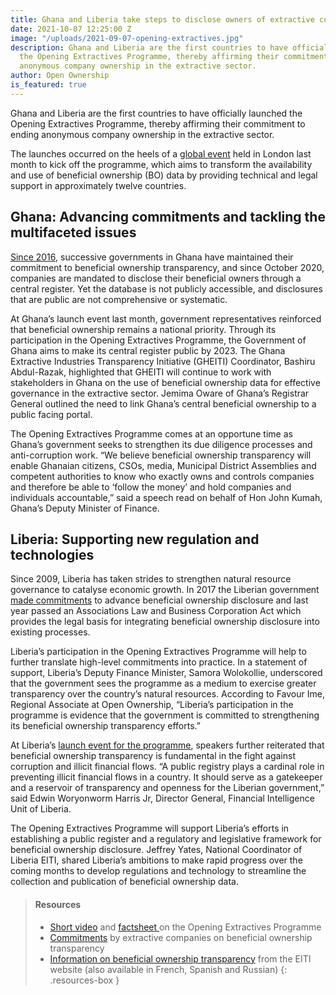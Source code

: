 ```yaml
---
title: Ghana and Liberia take steps to disclose owners of extractive companies
date: 2021-10-07 12:25:00 Z
image: "/uploads/2021-09-07-opening-extractives.jpg"
description: Ghana and Liberia are the first countries to have officially launched
  the Opening Extractives Programme, thereby affirming their commitment to ending
  anonymous company ownership in the extractive sector.
author: Open Ownership
is_featured: true
---
```


Ghana and Liberia are the first countries to have officially launched the Opening Extractives Programme, thereby affirming their commitment to ending anonymous company ownership in the extractive sector.

The launches occurred on the heels of a [global event](https://eiti.org/news/opening-extractives-global-beneficial-ownership-transparency-implementers-forum) held in London last month to kick off the programme, which aims to transform the availability and use of beneficial ownership (BO) data by providing technical and legal support in approximately twelve countries.

## Ghana: Advancing commitments and tackling the multifaceted issues

[Since 2016](https://eiti.org/blog/ghana-takes-giant-stride-towards-beneficial-ownership-disclosure), successive governments in Ghana have maintained their commitment to beneficial ownership transparency, and since October 2020, companies are mandated to disclose their beneficial owners through a central register. Yet the database is not publicly accessible, and disclosures that are public are not comprehensive or systematic.

At Ghana’s launch event last month, government representatives reinforced that beneficial ownership remains a national priority. Through its participation in the Opening Extractives Programme, the Government of Ghana aims to make its central register public by 2023. The Ghana Extractive Industries Transparency Initiative (GHEITI) Coordinator, Bashiru Abdul-Razak, highlighted that GHEITI will continue to work with stakeholders in Ghana on the use of beneficial ownership data for effective governance in the extractive sector. Jemima Oware of Ghana’s Registrar General outlined the need to link Ghana’s central beneficial ownership to a public facing portal.

The Opening Extractives Programme comes at an opportune time as Ghana’s government seeks to strengthen its due diligence processes and anti-corruption work. “We believe beneficial ownership transparency will enable Ghanaian citizens, CSOs, media, Municipal District Assemblies and competent authorities to know who exactly owns and controls companies and therefore be able to ‘follow the money’ and hold companies and individuals accountable,” said a speech read on behalf of Hon John Kumah, Ghana’s Deputy Minister of Finance.

## Liberia: Supporting new regulation and technologies

Since 2009, Liberia has taken strides to strengthen natural resource governance to catalyse economic growth. In 2017 the Liberian government [made commitments](https://eiti.org/document/liberia-eiti-beneficial-ownership-roadmap) to advance beneficial ownership disclosure and last year passed an Associations Law and Business Corporation Act which provides the legal basis for integrating beneficial ownership disclosure into existing processes.

Liberia’s participation in the Opening Extractives Programme will help to further translate high-level commitments into practice. In a statement of support, Liberia’s Deputy Finance Minister, Samora Wolokollie, underscored that the government sees the programme as a medium to exercise greater transparency over the country’s natural resources. According to Favour Ime, Regional Associate at Open Ownership, “Liberia’s participation in the programme is evidence that the government is committed to strengthening its beneficial ownership transparency efforts.”

At Liberia’s [launch event for the programme](https://frontpageafricaonline.com/crime/liberia-enters-global-transparency-program-aimed-at-disclosing-beneficial-owners-of-extractive-companies/), speakers further reiterated that beneficial ownership transparency is fundamental in the fight against corruption and illicit financial flows. “A public registry plays a cardinal role in preventing illicit financial flows in a country. It should serve as a gatekeeper and a reservoir of transparency and openness for the Liberian government,” said Edwin Woryonworm Harris Jr, Director General, Financial Intelligence Unit of Liberia.

The Opening Extractives Programme will support Liberia’s efforts in establishing a public register and a regulatory and legislative framework for beneficial ownership disclosure. Jeffrey Yates, National Coordinator of Liberia EITI, shared Liberia’s ambitions to make rapid progress over the coming months to develop regulations and technology to streamline the collection and publication of beneficial ownership data.

> #### Resources
> * [Short video](https://eiti.us5.list-manage.com/track/click?u=691e61806662528c68908252f&id=870825d856&e=9aa6d88e5f) and [factsheet ](https://eiti.us5.list-manage.com/track/click?u=691e61806662528c68908252f&id=1c124043aa&e=9aa6d88e5f)on the Opening Extractives Programme
> * [Commitments](https://eiti.us5.list-manage.com/track/click?u=691e61806662528c68908252f&id=6e0719e9e5&e=9aa6d88e5f) by extractive companies on beneficial ownership transparency
> * [Information on beneficial ownership transparency](https://eiti.us5.list-manage.com/track/click?u=691e61806662528c68908252f&id=cfefff73f7&e=9aa6d88e5f) from the EITI website (also available in French, Spanish and Russian)
{: .resources-box }
